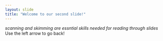 ```yaml
---
layout: slide
title: "Welcome to our second slide!"
---
```

*scanning and skimming are essntial skills needed for reading through slides*
Use the left arrow to go back!
